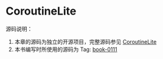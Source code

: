 # CoroutineLite

源码说明：

1. 本章的源码为独立的开源项目，完整源码参见 [CoroutineLite](https://github.com/enbandari/CoroutineLite)
2. 本书编写时所使用的源码为 Tag: [book-0111](https://github.com/enbandari/CoroutineLite/tree/book-0111)

